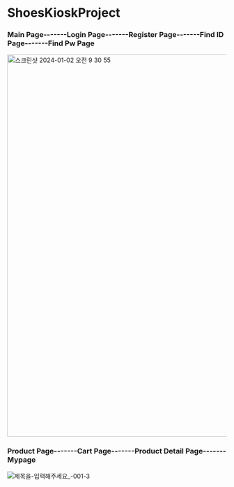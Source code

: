 # ShoesKioskProject


### Main Page-------Login Page-------Register Page-------Find ID Page-------Find Pw Page
<img width="876" alt="스크린샷 2024-01-02 오전 9 30 55" src="https://github.com/kimsor1/KioskProject/assets/151493474/b5ce733c-8b48-4272-a375-ef37f9126c25">

### Product Page-------Cart Page-------Product Detail Page-------Mypage
![제목을-입력해주세요_-001-3](https://github.com/kimsor1/KioskProject/assets/151493474/8b44fe1e-35b6-4c60-b81b-72118dc0a340)
